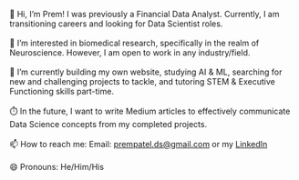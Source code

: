 👋 Hi, I’m Prem! I was previously a Financial Data Analyst. Currently, I am transitioning careers and looking for Data Scientist roles. <br><br>
👀 I’m interested in biomedical research, specifically in the realm of Neuroscience. However, I am open to work in any industry/field. <br><br>
🌱 I’m currently building my own website, studying AI & ML, searching for new and challenging projects to tackle, and tutoring STEM & Executive Functioning skills part-time. <br><br>
⏱️ In the future, I want to write Medium articles to effectively communicate Data Science concepts from my completed projects. <br><br>
📫 How to reach me: Email: prempatel.ds@gmail.com or my [LinkedIn](https://www.linkedin.com/in/prempatel21/) <br><br>
😄 Pronouns: He/Him/His

